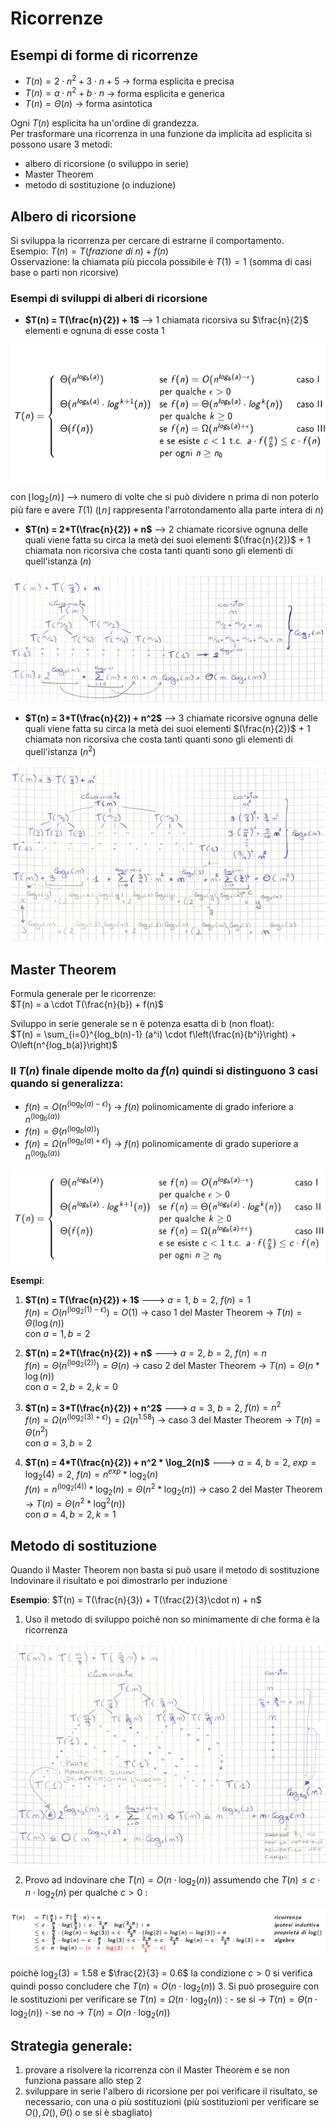 # Ricorrenze

## Esempi di forme di ricorrenze
- $T(n) = 2\cdot n^2 + 3\cdot n + 5$ -> forma esplicita e precisa
- $T(n) = a \cdot n^2 + b\cdot n$ -> forma esplicita e generica
- $T(n) = \Theta(n)$ -> forma asintotica

Ogni $T(n)$ esplicita ha un'ordine di grandezza.  
Per trasformare una ricorrenza in una funzione da implicita ad esplicita si possono usare 3 metodi:
- albero di ricorsione (o sviluppo in serie)
- Master Theorem
- metodo di sostituzione (o induzione)

## Albero di ricorsione
Si sviluppa la ricorrenza per cercare di estrarne il comportamento.  
Esempio: $T(n) = T(frazione\ di\ n) + f(n)$  
Osservazione: la chiamata più piccola possibile è $T(1) = 1$ (somma di casi base o parti non ricorsive)

### Esempi di sviluppi di alberi di ricorsione
- **$T(n) = T(\frac{n}{2}) + 1$** --> 1 chiamata ricorsiva su $\frac{n}{2}$ elementi e ognuna di esse costa 1

![alt text](images/02_00.png)

con $\lfloor \log_2(n) \rfloor$ --> numero di volte che si può dividere n prima di non poterlo più fare e avere $T(1)$ ($\lfloor n \rfloor$ rappresenta l'arrotondamento alla parte intera di $n$)

- **$T(n) = 2*T(\frac{n}{2}) + n$** --> 2 chiamate ricorsive ognuna delle quali viene fatta su circa la metà dei suoi elementi $(\frac{n}{2})$ + 1 chiamata non ricorsiva che costa tanti quanti sono gli elementi di quell'istanza $(n)$

![alt text](images/02_01.png)


- **$T(n) = 3*T(\frac{n}{2}) + n^2$** --> 3 chiamate ricorsive ognuna delle quali viene fatta su circa la metà dei suoi elementi $(\frac{n}{2})$ + 1 chiamata non ricorsiva che costa tanti quanti sono gli elementi di quell'istanza $(n^2)$

![alt text](images/02_02.png)


## Master Theorem
Formula generale per le ricorrenze:  
$T(n) = a \cdot T(\frac{n}{b}) + f(n)$

Sviluppo in serie generale se n è potenza esatta di b (non float):  
$T(n) = \sum_{i=0}^{log_b(n)-1} (a^i) \cdot f\left(\frac{n}{b^i}\right) + O\left(n^{log_b(a)}\right)$

### Il $T(n)$ finale dipende molto da $f(n)$ quindi si distinguono 3 casi quando si generalizza:
- $f(n) = O(n^{(\log_b{(a)} - \epsilon)})$ -> $f(n)$ polinomicamente di grado inferiore a $n^{(\log_b{(a)})}$
- $f(n) = \Theta(n^{(\log_b{(a)})})$
- $f(n) = \Omega(n^{(\log_b{(a)} + \epsilon)})$ -> $f(n)$ polinomicamente di grado superiore a $n^{(\log_b{(a)})}$

![alt text](images/02_03.png)

**Esempi**:
1. **$T(n) = T(\frac{n}{2}) + 1$** ---> $a = 1$, $b = 2$, $f(n) = 1$  
    $f(n) = O(n^{(\log_2{(1)} - \epsilon)}) = O(1)$ -> caso 1 del Master Theorem -> $T(n) = \Theta(\log(n))$  
    con $a = 1, b = 2$

2. **$T(n) = 2*T(\frac{n}{2}) + n$** ---> $a = 2$, $b = 2$, $f(n) = n$  
    $f(n) = \Theta(n^{(\log_2{(2)})}) = \Theta(n)$ -> caso 2 del Master Theorem -> $T(n) = \Theta(n*\log(n))$  
    con $a = 2, b = 2, k = 0$

3. **$T(n) = 3*T(\frac{n}{2}) + n^2$** ---> $a = 3$, $b = 2$, $f(n) = n^2$  
    $f(n) = \Omega(n^{(\log_2{(3)} + \epsilon)}) = \Omega(n^{1.58})$ -> caso 3 del Master Theorem -> $T(n) = \Theta(n^2)$  
    con $a = 3, b = 2$

4. **$T(n) = 4*T(\frac{n}{2}) + n^2 * \log_2(n)$** ---> $a = 4$, $b = 2$, $exp = \log_2(4) = 2$, $f(n) = n^{exp} * \log_2(n)$  
    $f(n) = n^{(\log_2{(4)})} * \log_2(n) = \Theta(n^2 * \log_2(n))$ -> caso 2 del Master Theorem -> $T(n) = \Theta(n^2 * \log^2(n))$  
    con $a = 4, b = 2, k = 1$
    

## Metodo di sostituzione
Quando il Master Theorem non basta si può usare il metodo di sostituzione  
Indovinare il risultato e poi dimostrarlo per induzione

**Esempio**:
$T(n) = T(\frac{n}{3}) + T(\frac{2}{3}\cdot n) + n$
1. Uso il metodo di sviluppo poichè non so minimamente di che forma è la ricorrenza

![alt text](images/02_04.png)

2. Provo ad indovinare che $T(n) = O(n \cdot \log_2(n))$ assumendo che $T(n) \leq c \cdot n \cdot \log_2(n)$ per qualche $c > 0$ :

![alt text](images/02_05.png)

poichè $\log_2(3) = 1.58$ e $\frac{2}{3} = 0.6$ la condizione $c > 0$ si verifica quindi posso concludere che $T(n) = O(n \cdot \log_2(n))$
3. Si può proseguire con le sostituzioni per verificare se $T(n) = \Omega(n \cdot \log_2(n))$ :
    - se si -> $T(n) = \Theta(n \cdot \log_2(n))$
    - se no -> $T(n) = O(n \cdot \log_2(n))$

## Strategia generale:
1. provare a risolvere la ricorrenza con il Master Theorem e se non funziona passare allo step 2
2. sviluppare in serie l'albero di ricorsione per poi verificare il risultato, se necessario, con una o più sostituzioni (più sostituzioni per verificare se $O(), \Omega(), \Theta()$ o se si è sbagliato)